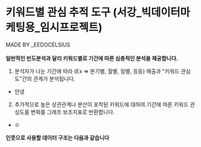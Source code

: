 # 키워드별 관심 추적 도구 (서강_빅데이터마케팅용_임시프로젝트)

MADE BY _EEDOCELSIUS\
\
<b>일반적인 빈도분석과 달리 키워드별로 기간에 따른 심층적인 분석을 제공합니다.</b>

1. 분석자가 나눈 기간에 따라 (Ex => 분기별, 월별, 일별, 등등) 매출과 "키워드 관심도"간의 관계가 분석됩니다.
- 안녕
2. 추가적으로 높은 상관관계나 분산이 포착된 키워드에 대하여 기간에 따른 키워드 관심도를 변화를 그래프 보조지표로 반환합니다.
- ㅇ

<b>인풋으로 사용할 데이터 구조는 다음과 같습니다</b>
